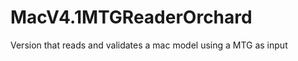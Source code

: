 MacV4.1MTGReaderOrchard
=======================

Version that reads and validates a mac model using a MTG as input
